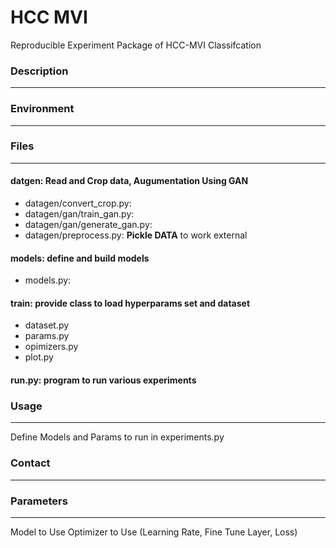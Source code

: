 # HCC MVI
Reproducible Experiment Package of HCC-MVI Classifcation

### Description
***


### Environment
***

### Files
***
#### datgen: Read and Crop data, Augumentation Using GAN

* datagen/convert_crop.py:
* datagen/gan/train_gan.py:
* datagen/gan/generate_gan.py:
* datagen/preprocess.py: **Pickle DATA** to work external

#### models: define and build models
* models.py:

#### train: provide class to load hyperparams set and dataset
* dataset.py
* params.py
* opimizers.py
* plot.py

#### run.py: program to run various experiments 

### Usage 
***
Define Models and Params to run in experiments.py
### Contact
***

### Parameters
***
Model to Use
Optimizer to Use (Learning Rate, Fine Tune Layer, Loss)



